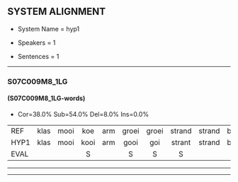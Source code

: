 
## SYSTEM ALIGNMENT

- System Name = hyp1

- Speakers = 1

- Sentences = 1

---

### S07C009M8_1LG

#### (S07C009M8_1LG-words)

- Cor=38.0%	Sub=54.0%	Del=8.0%	Ins=0.0%

|  |  |  |  |  |  |  |  |  |  |  |  |  |  |  |  |  |  |  |  |  |  |  |  |  |  |  |  |  |  |  |  |  |  |  |  |  |  |  |  |  |  |  |  |  |  |  |  |  |  |  |
|:--- |:---:|:---:|:---:|:---:|:---:|:---:|:---:|:---:|:---:|:---:|:---:|:---:|:---:|:---:|:---:|:---:|:---:|:---:|:---:|:---:|:---:|:---:|:---:|:---:|:---:|:---:|:---:|:---:|:---:|:---:|:---:|:---:|:---:|:---:|:---:|:---:|:---:|:---:|:---:|:---:|:---:|:---:|:---:|:---:|:---:|:---:|:---:|:---:|:---:|:---:|
| REF | klas | mooi | koe | arm | groei | groei | strand | strand | bed | eerst | voor | draai | sjaal | * | sjaal | herfst | duur | straat | leeuw | clown | * | * | hoek | krant | hout | vriend | * | vriend | gauw | chips | groen | feest | reis | jas | huis | paard | vijf | muts | nieuw | kind | * | kind | bang | oog | zacht | schoen | plas | neus | knoop | plank |
| HYP1 | klas | mooi | kooi | arm | gooi | goi | strant | strand | bed | eerst | voor |  | trai | s | gaal | rst | er | straat |  | leel | klon | klonkt | ook | krant | hout |  | frijn | f | frind | gaal | gipgoen | feest | reis | jas |  | has | part | vif | mut | neel | kmit | kind | bang | oog | zacht | schoen | plas | meneer | kenop | plan |
| EVAL |  |  | S |  | S | S | S |  |  |  |  | D | S | S | S | S | S |  | D | S | S | S | S |  |  | D | S | S | S | S | S |  |  |  | D | S | S | S | S | S | S |  |  |  |  |  |  | S | S | S |
---

---
